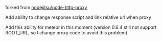 forked from <a href="https://github.com/nodejitsu/node-http-proxy">nodejitsu/node-http-proxy</a>

Add ability to change response script and link relative url when proxy

Add this ability for meteor in this moment 
(version 0.6.4 still not support ROOT_URL, so I change proxy code to avoid this problem)
